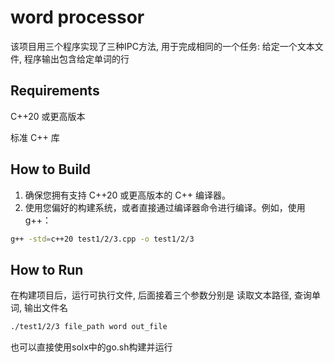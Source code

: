 # word processor

该项目用三个程序实现了三种IPC方法, 用于完成相同的一个任务: 给定一个文本文件, 程序输出包含给定单词的行
 
## Requirements
C++20 或更高版本 

标准 C++ 库

## How to Build
1. 确保您拥有支持 C++20 或更高版本的 C++ 编译器。
2. 使用您偏好的构建系统，或者直接通过编译器命令进行编译。例如，使用 g++：
```sh
g++ -std=c++20 test1/2/3.cpp -o test1/2/3
```
## How to Run

在构建项目后，运行可执行文件, 后面接着三个参数分别是 读取文本路径, 查询单词, 输出文件名

```sh
./test1/2/3 file_path word out_file
```

也可以直接使用solx中的go.sh构建并运行